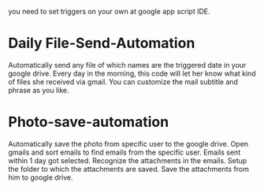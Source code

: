 you need to set triggers on your own at google app script IDE.
# Daily File-Send-Automation
Automatically send any file of which names are the triggered date in your google drive.
Every day in the morning, this code will let her know what kind of files she received via gmail. 
You can customize the mail subtitle and phrase as you like.
# Photo-save-automation
Automatically save the photo from specific user to the google drive.
Open gmails and sort emails to find emails from the specific user.
Emails sent within 1 day got selected.
Recognize the attachments in the emails.
Setup the folder to which the attachments are saved. 
Save the attachments from him to google drive.

